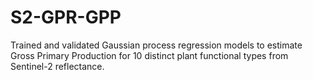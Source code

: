 # S2-GPR-GPP
Trained and validated Gaussian process regression models to estimate Gross Primary Production for 10 distinct plant functional types from Sentinel-2 reflectance.

